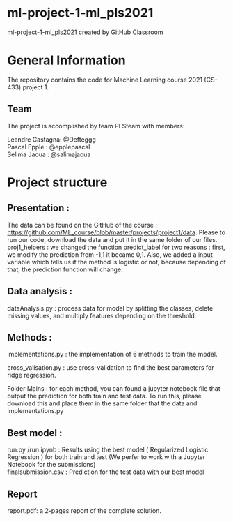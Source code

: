 # ml-project-1-ml_pls2021
ml-project-1-ml_pls2021 created by GitHub Classroom
# General Information
The repository contains the code for Machine Learning course 2021 (CS-433) project 1.
## Team
The project is accomplished by team PLSteam with members: 

Leandre Castagna: @Defteggg \
Pascal  Epple   : @epplepascal \
Selima  Jaoua   : @salimajaoua


# Project structure
## Presentation : 
The data can be found on the GitHub of the course : https://github.com/ML_course/blob/master/projects/project1/data. Please to run our code, download the data and put it in the same folder of our files. \
proj1_helpers : we changed the function predict_label for two reasons : first, we modify the prediction from  -1,1 it became 0,1. Also, we added a input variable which tells us if the method is logistic or not, because depending of that, the prediction function will change. 
## Data analysis : 
dataAnalysis.py : process data for model by splitting the classes, delete missing values, and multiply features depending on the threshold. 
## Methods : 
implementations.py  : the implementation of 6 methods to train the model. 

cross_valisation.py : use cross-validation to find the best parameters for ridge regression. 

Folder Mains        : for each method, you can found a jupyter notebook file that output the prediction for both train and test data. To run this, please download this and place them in the same folder that the data and implementations.py
## Best model : 
run.py /run.ipynb  : Results using the best model ( Regularized Logistic Regression ) for both train and test (We perfer to work with a Jupyter Notebook for the submissions)\
finalsubmission.csv : Prediction for the test data with our best model

## Report
report.pdf: a 2-pages report of the complete solution.

